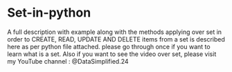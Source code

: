 # Set-in-python
A full description with example along with the methods applying over set in order to CREATE, READ, UPDATE AND DELETE items from a set is described here as per python file attached. please go through once if you want to learn what is a set.
Also if you want to see the video over set, please visit my YouTube channel : @DataSimplified.24
